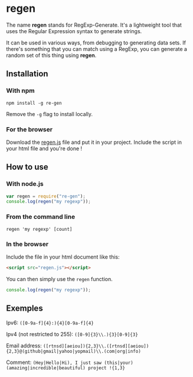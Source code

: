 regen
==========

The name **regen** stands for RegExp-Generate. It's a lightweight tool that uses the Regular Expression syntax to generate strings.

It can be used in various ways, from debugging to generating data sets. If there's something that you can match using a RegExp, you can generate a random set of this thing using **regen**.

## Installation

### With npm

```shell
npm install -g re-gen
```
Remove the `-g` flag to install locally.

### For the browser
Download the [regen.js](https://raw.githubusercontent.com/Ensiss/regen/master/lib/regen.js) file and put it in your project. Include the script in your html file and you're done !

## How to use

### With node.js

```js
var regen = require("re-gen");
console.log(regen("my regexp"));
```

### From the command line

```shell
regen 'my regexp' [count]
```

### In the browser

Include the file in your html document like this:
```html
<script src="regen.js"></script>
```
You can then simply use the `regen` function.
```js
console.log(regen("my regexp"));
```

## Exemples

Ipv6: `([0-9a-f]{4}:){4}[0-9a-f]{4}`

Ipv4 (not restricted to 255): `([0-9]{3}\\.){3}[0-9]{3}`

Email address: `([rtnsd][aeiou]){2,3}\\.([rtnsd][aeiou]){2,3}@(github|gmail|yahoo|yopmail)\\.(com|org|info)`

Comment: `(Hey|Hello|Hi), I just saw (this|your) (amazing|incredible|beautiful) project !{1,3}`
